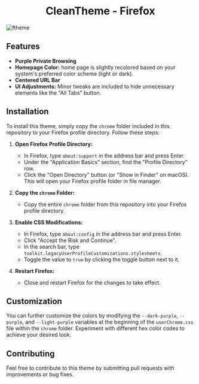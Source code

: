<h1 align=center>CleanTheme - Firefox</h1>

![ftheme](https://github.com/user-attachments/assets/e05444fd-e5f3-4d46-8b7a-53c2ff07cb2e)

## Features

* **Purple Private Browsing**
* **Homepage Color:** home page is slightly recolored based on your system's preferred color scheme (light or dark).
* **Centered URL Bar**
* **UI Adjustments:** Minor tweaks are included to hide unnecessary elements like the "All Tabs" button.

## Installation

To install this theme, simply copy the `chrome` folder included in this repository to your Firefox profile directory. Follow these steps:

1.  **Open Firefox Profile Directory:**
    * In Firefox, type `about:support` in the address bar and press Enter.
    * Under the "Application Basics" section, find the "Profile Directory" row.
    * Click the "Open Directory" button (or "Show in Finder" on macOS). This will open your Firefox profile folder in file manager.

2.  **Copy the `chrome` Folder:**
    * Copy the entire `chrome` folder from this repository into your Firefox profile directory.

3.  **Enable CSS Modifications:**
    * In Firefox, type `about:config` in the address bar and press Enter.
    * Click "Accept the Risk and Continue".
    * In the search bar, type `toolkit.legacyUserProfileCustomizations.stylesheets`.
    * Toggle the value to `true` by clicking the toggle button next to it.

4.  **Restart Firefox:**
    * Close and restart Firefox for the changes to take effect.

## Customization

You can further customize the colors by modifying the `--dark-purple`, `--purple`, and `--light-purple` variables at the beginning of the `userChrome.css` file within the `chrome` folder. Experiment with different hex color codes to achieve your desired look.

## Contributing

Feel free to contribute to this theme by submitting pull requests with improvements or bug fixes.
